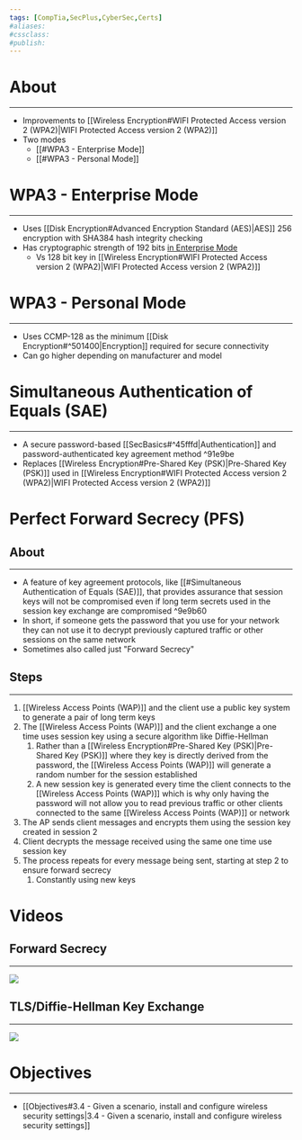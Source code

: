 ```yaml
---
tags: [CompTia,SecPlus,CyberSec,Certs]
#aliases:
#cssclass:
#publish:
---
```


# About
---
- Improvements to [[Wireless Encryption#WIFI Protected Access version 2 (WPA2)|WIFI Protected Access version 2 (WPA2)]]
- Two modes
	- [[#WPA3 - Enterprise Mode]]
	- [[#WPA3 - Personal Mode]]

# WPA3 - Enterprise Mode
---
- Uses [[Disk Encryption#Advanced Encryption Standard (AES)|AES]] 256 encryption with SHA384 hash integrity checking
- Has cryptographic strength of 192 bits <u>in Enterprise Mode</u>
	- Vs 128 bit key in [[Wireless Encryption#WIFI Protected Access version 2 (WPA2)|WIFI Protected Access version 2 (WPA2)]]

# WPA3 - Personal Mode
---
- Uses CCMP-128 as the minimum [[Disk Encryption#^501400|Encryption]] required for secure connectivity
- Can go higher depending on manufacturer and model

# Simultaneous Authentication of Equals (SAE)
---
- A secure password-based [[SecBasics#^45fffd|Authentication]] and password-authenticated key agreement method  ^91e9be
- Replaces [[Wireless Encryption#Pre-Shared Key (PSK)|Pre-Shared Key (PSK)]] used in [[Wireless Encryption#WIFI Protected Access version 2 (WPA2)|WIFI Protected Access version 2 (WPA2)]]

# Perfect Forward Secrecy (PFS)

## About
---
- A feature of key agreement protocols, like [[#Simultaneous Authentication of Equals (SAE)]], that provides assurance that session keys will not be compromised even if long term secrets used in the session key exchange are compromised ^9e9b60
- In short, if someone gets the password that you use for your network they can not use it to decrypt previously captured traffic or other sessions on the same network
- Sometimes also called just "Forward Secrecy"

## Steps
---
1. [[Wireless Access Points (WAP)]] and the client use a public key system to generate a pair of long term keys
2. The [[Wireless Access Points (WAP)]] and the client exchange a one time uses session key using a secure algorithm like Diffie-Hellman
	1. Rather than a [[Wireless Encryption#Pre-Shared Key (PSK)|Pre-Shared Key (PSK)]] where they key is directly derived from the password, the [[Wireless Access Points (WAP)]] will generate a random number for the session established
	2. A new session key is generated every time the client connects to the [[Wireless Access Points (WAP)]] which is why only having the password will not allow you to read previous traffic or other clients connected to the same [[Wireless Access Points (WAP)]] or network
3. The AP sends client messages and encrypts them using the session key created in session 2
4. Client decrypts the message received using the same one time use session key
5. The process repeats for every message being sent, starting at step 2 to ensure forward secrecy
	1. Constantly using new keys

# Videos

## Forward Secrecy
---
![](https://www.youtube.com/watch?v=IkM3R-KDu44)

## TLS/Diffie-Hellman Key Exchange
---
![](https://www.youtube.com/watch?v=KXq065YrpiU)

# Objectives
---
- [[Objectives#3.4 - Given a scenario, install and configure wireless security settings|3.4 - Given a scenario, install and configure wireless security settings]]